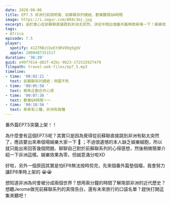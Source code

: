 ```yaml
---
date: 2020-08-06
title: EP7.5 非洲行前說明會、前蘇聯系列總結、歡樂聽眾QA時間
image: https://i.imgur.com/AR4c3mj.jpg
excerpt: 由於擔心從前蘇聯直接跳到非洲太突然，決定中間出個番外篇稍微串場一下！娛樂效果為零，但是真情滿分。
tags:
- Africa
episode: 7.5
player:
  spotify: 41Z7RBzCbeEt9RV89g5gUV
  apple: 1000487351517
duration: '36:39'
guid: e99f7614-d82f-42bc-9b23-1f251592f479
filepath: travel-wok-files/ep7_5.mp3
timeline:
- time: '00:02:21 '
  text: 前蘇聯系列總結：帝國不死
- time: '00:05:50 '
  text: 鯨魚企劃合作心得
- time: '00:07:36 '
  text: 歡樂QA時間～～
- time: '00:10:56 '
  text: 斯斯有三種，非洲有兩種
---
```


番外篇EP7.5突襲上架！！

為什麼會有這個EP7.5呢？其實只是因為覺得從前蘇聯直接跳到非洲有點太突然了，應該要出來串個場娛樂大家一下 🤣 ；不過很遺憾的本人缺乏娛樂細胞，所以就只能出來回答幾個問題、聊聊自己對於前蘇聯系列的心得感想，然後稍微簡單介紹一下非洲這樣。娛樂效果為零，但誠意滿分啦XD

好啦，另外一個原因其實是怕EP8無法按時剪完，先來個番外篇墊個檔，我會努力讓EP8準時上架的 😭😭

想知道非洲為何會被分成兩個世界？想用兩分鐘的時間了解南部非洲的近代歷史？想聽Jerome做完前蘇聯系列的真情告白，還有未來旅行的口袋名單？趕快打開這集來聽吧！



